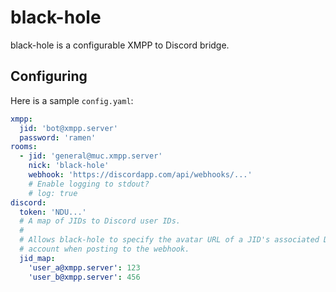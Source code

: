 # black-hole

black-hole is a configurable XMPP to Discord bridge.

## Configuring

Here is a sample `config.yaml`:

```yaml
xmpp:
  jid: 'bot@xmpp.server'
  password: 'ramen'
rooms:
  - jid: 'general@muc.xmpp.server'
    nick: 'black-hole'
    webhook: 'https://discordapp.com/api/webhooks/...'
    # Enable logging to stdout?
    # log: true
discord:
  token: 'NDU...'
  # A map of JIDs to Discord user IDs.
  #
  # Allows black-hole to specify the avatar URL of a JID's associated Discord
  # account when posting to the webhook.
  jid_map:
    'user_a@xmpp.server': 123
    'user_b@xmpp.server': 456
```
